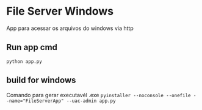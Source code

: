 # File Server Windows
 App para acessar os arquivos do windows via http

## Run app cmd
``python app.py``

## build for windows
 Comando para gerar executavél .exe
``pyinstaller --noconsole --onefile --name="FileServerApp" --uac-admin app.py``